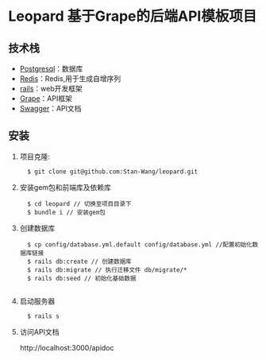 # Leopard 基于Grape的后端API模板项目


## 技术栈
* [Postgresql](https://www.postgresql.org/download/)：数据库
* [Redis](https://redis.io/)：Redis,用于生成自增序列
* [rails](https://guides.ruby-china.org/)：web开发框架
* [Grape](http://www.ruby-grape.org)：API框架
* [Swagger](https://github.com/ruby-grape/grape-swagger-rails)：API文档

## 安装
1. 项目克隆:

    ```terminal
      $ git clone git@github.com:Stan-Wang/leopard.git
    ```
2. 安装gem包和前端库及依赖库

    ```terminal
      $ cd leopard // 切换至项目目录下
      $ bundle i // 安装gem包
    ```

3. 创建数据库

    ```terminal
      $ cp config/database.yml.default config/database.yml //配置初始化数据库链接
      $ rails db:create // 创建数据库
      $ rails db:migrate // 执行迁移文件 db/migrate/*
      $ rails db:seed // 初始化基础数据
      

    ```
4.  启动服务器

    ```
      $ rails s
    ```
4.  访问API文档

    http://localhost:3000/apidoc


